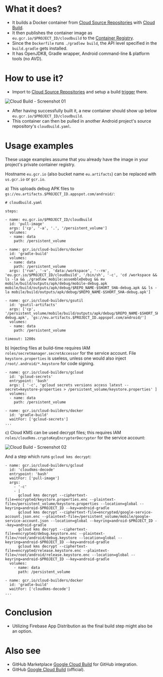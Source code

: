 # What it does?

 - It builds a Docker container from [Cloud Source Repositories](https://cloud.google.com/source-repositories) with [Cloud Build](https://cloud.google.com/source-repositories/docs/integrating-with-cloud-build).
 - It then publishes the container image as `eu.gcr.io/$PROJECT_ID/cloudbuild` to the [Container Registry](https://console.cloud.google.com/gcr/images).
 - Since the `Dockerfile` runs `./gradlew build`, the API level specified in the `build.gradle` gets installed.
 - It has OpenJDK8, Gradle wrapper, Android command-line & platform tools (no AVD).

# How to use it?

 - Import to [Cloud Source Repositories](https://source.cloud.google.com/repo/new) and setup a build [trigger](https://console.cloud.google.com/cloud-build/triggers) there.

 ![Cloud Build - Screenshot 01](https://raw.githubusercontent.com/syslogic/cloudbuild-android-builder/master/screenshots/screenshot_01.png)
 - After having successfully built it, a new container should show up below `eu.gcr.io/$PROJECT_ID/cloudbuild`.
 - This container can then be pulled in another Android project's source repository's `cloudbuild.yaml`.

# Usage examples

These usage examples assume that you already have the image in your project's private container registry.

Hostname `eu.gcr.io` (also bucket name `eu.artifacts`) can be replaced with `us.gcr.io` or `gcr.io`.

a) This uploads debug APK files to `gs://eu.artifacts.$PROJECT_ID.appspot.com/android/`:

````
# cloudbuild.yaml

steps:

- name: eu.gcr.io/$PROJECT_ID/cloudbuild
  id: 'pull-image'
  args: ['cp', '-a', '.', '/persistent_volume']
  volumes:
  - name: data
    path: /persistent_volume

- name: gcr.io/cloud-builders/docker
  id: 'gradle-build'
  volumes:
  - name: data
    path: /persistent_volume
  args: ['run', '-v', 'data:/workspace', '--rm', 'eu.gcr.io/$PROJECT_ID/cloudbuild', '/bin/sh', '-c', 'cd /workspace && ls -la && ./gradlew mobile:assembleDebug && mv mobile/build/outputs/apk/debug/mobile-debug.apk mobile/build/outputs/apk/debug/$REPO_NAME-$SHORT_SHA-debug.apk && ls -la mobile/build/outputs/apk/debug/$REPO_NAME-$SHORT_SHA-debug.apk']

- name: gcr.io/cloud-builders/gsutil
  id: 'gsutil-artifacts'
  args: ['cp', '/persistent_volume/mobile/build/outputs/apk/debug/$REPO_NAME-$SHORT_SHA-debug.apk', 'gs://eu.artifacts.$PROJECT_ID.appspot.com/android/']
  volumes:
  - name: data
    path: /persistent_volume

timeout: 1200s
````

b) Injecting files at build-time requires IAM `roles/secretmanager.secretAccessor` for the service account.
File `keystore.properties` is useless, unless one would also inject `/root/.android/*.keystore` for code signing.
````
- name: gcr.io/cloud-builders/gcloud
  id: 'gcloud-secrets'
  entrypoint: 'bash'
  args: [ '-c', 'gcloud secrets versions access latest --secret=keystore-properties > /persistent_volume/keystore.properties' ]
  volumes:
  - name: data
    path: /persistent_volume

- name: gcr.io/cloud-builders/docker
  id: 'gradle-build'
  waitFor: ['gcloud-secrets']
...
````

c) Cloud KMS can be used decrypt files; this requires IAM `roles/cloudkms.cryptoKeyEncrypterDecrypter` for the service account:

 ![Cloud Build - Screenshot 02](https://github.com/syslogic/cloudbuild-android/raw/master/screenshots/screenshot_02.png)

And a step which runs `gcloud kms decrypt`:
````
- name: gcr.io/cloud-builders/gcloud
  id: 'cloudkms-decode'
  entrypoint: 'bash'
  waitFor: ['pull-image']
  args:
    - '-c'
    - |
      gcloud kms decrypt --ciphertext-file=encrypted/keystore.properties.enc --plaintext-file=/persistent_volume/keystore.properties --location=global --keyring=android-$PROJECT_ID --key=android-gradle
      gcloud kms decrypt --ciphertext-file=encrypted/google-service-account.json.enc --plaintext-file=/persistent_volume/mobile/google-service-account.json --location=global --keyring=android-$PROJECT_ID --key=android-gradle
      gcloud kms decrypt --ciphertext-file=encrypted/debug.keystore.enc --plaintext-file=/root/android/debug.keystore --location=global --keyring=android-$PROJECT_ID --key=android-gradle
      gcloud kms decrypt --ciphertext-file=encrypted/release.keystore.enc --plaintext-file=/root/android/release.keystore.enc --location=global --keyring=android-$PROJECT_ID --key=android-gradle
  volumes:
    - name: data
      path: /persistent_volume

- name: gcr.io/cloud-builders/docker
  id: 'gradle-build'
  waitFor: ['cloudkms-decode']
...
````

# Conclusion

- Utilizing Firebase App Distribution as the final build step might also be an option.

# Also see

 - GitHub Marketplace [Google Cloud Build](https://github.com/marketplace/google-cloud-build) for GitHub integration.
 - GitHub [Google Cloud Build](https://github.com/GoogleCloudBuild) (official).
